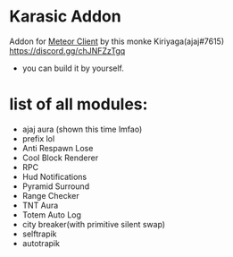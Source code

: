 # Karasic Addon
Addon for [Meteor Client](https://meteorclient.com/) by  this monke Kiriyaga(ajaj#7615)<br/>
https://discord.gg/chJNFZzTgq

- you can build it by yourself.

# list of all modules:

- ajaj aura (shown this time lmfao)
- prefix lol
- Anti Respawn Lose
- Cool Block Renderer
- RPC
- Hud Notifications
- Pyramid Surround
- Range Checker
- TNT Aura
- Totem Auto Log
- city breaker(with primitive silent swap)
- selftrapik
- autotrapik
